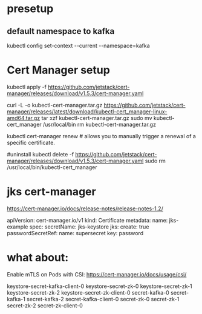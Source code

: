# presetup

## default namespace to kafka

kubectl config set-context --current --namespace=kafka




# Cert Manager setup

kubectl apply -f https://github.com/jetstack/cert-manager/releases/download/v1.5.3/cert-manager.yaml

curl -L -o kubectl-cert-manager.tar.gz https://github.com/jetstack/cert-manager/releases/latest/download/kubectl-cert_manager-linux-amd64.tar.gz
tar xzf kubectl-cert-manager.tar.gz
sudo mv kubectl-cert_manager /usr/local/bin
rm kubectl-cert-manager.tar.gz


kubectl cert-manager renew # allows you to manually trigger a renewal of a specific certificate.

#uninstall
kubectl delete -f https://github.com/jetstack/cert-manager/releases/download/v1.5.3/cert-manager.yaml
sudo rm  /usr/local/bin/kubectl-cert_manager



# jks cert-manager
https://cert-manager.io/docs/release-notes/release-notes-1.2/

apiVersion: cert-manager.io/v1
kind: Certificate
metadata:
  name: jks-example
spec:
  secretName: jks-keystore
  jks:
    create: true
    passwordSecretRef:
      name: supersecret
      key: password


# what about:
Enable mTLS on Pods with CSI: https://cert-manager.io/docs/usage/csi/


keystore-secret-kafka-client-0 keystore-secret-zk-0 keystore-secret-zk-1  keystore-secret-zk-2    keystore-secret-zk-client-0  secret-kafka-0 secret-kafka-1 secret-kafka-2 secret-kafka-client-0 secret-zk-0 secret-zk-1 secret-zk-2 secret-zk-client-0
